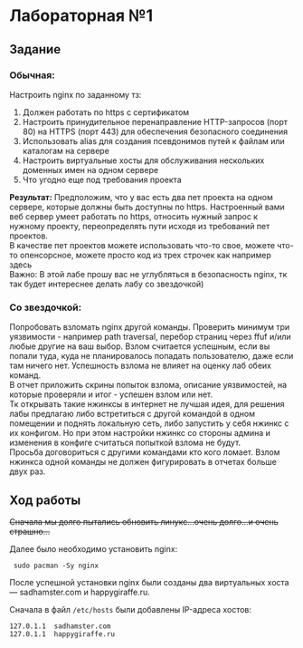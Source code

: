 <h1>Лабораторная №1</h1>

<h2>Задание</h2>

<h3>Обычная:</h3> 
Настроить nginx по заданному тз:
<ol>
  <li>Должен работать по https c сертификатом</li>
  <li>Настроить принудительное перенаправление HTTP-запросов (порт 80) на HTTPS (порт 443) для обеспечения безопасного соединения</li>
  <li>Использовать alias для создания псевдонимов путей к файлам или каталогам на сервере</li>
  <li>Настроить виртуальные хосты для обслуживания нескольких доменных имен на одном сервере</li>
  <li>Что угодно еще под требования проекта</li>
</ol>
<b>Результат:</b> Предположим, что у вас есть два пет проекта на одном сервере, которые должны быть доступны по https. Настроенный вами веб сервер умеет работать по https, относить нужный запрос к нужному проекту, переопределять пути исходя из требований пет проектов.
<br>В качестве пет проектов можете использовать что-то свое, можете что-то опенсорсное, можете просто код из трех строчек как например здесь
<br>Важно: В этой лабе прошу вас не углубляться в безопасность nginx, тк так будет интереснее делать лабу со звездочкой)

<h3>Со звездочкой:</h3>
Попробовать взломать nginx другой команды. Проверить минимум три уязвимости - например path traversal, перебор страниц через ffuf и/или любые другие на ваш выбор.
Взлом считается успешным, если вы попали туда, куда не планировалось попадать пользователю, даже если там ничего нет. Успешность взлома не влияет на оценку лаб обеих команд. 
<br> В отчет приложить скрины попыток взлома, описание уязвимостей, на которые проверяли и итог - успешен взлом или нет.
<br> Тк открывать такие нжинксы в интернет не лучшая идея, для решения лабы предлагаю либо встретиться с другой командой в одном помещении и поднять локальную сеть, либо запустить у себя нжинкс с их конфигом. Но при этом настройки нжинкс со стороны админа и изменения в конфиге считаться попыткой взлома не будут.
<br> Просьба договориться с другими командами кто кого ломает. Взлом нжинкса одной команды не должен фигурировать в отчетах больше двух раз.

<h2>Ход работы</h2>

<p><s>Сначала мы долго пытались обновить линукс...очень долго...и очень страшно...</s></p>
<p>Далее было необходимо установить nginx:</p>
<code> sudo pacman -Sy nginx</code>
<p>После успешной установки nginx были созданы два виртуальных хоста — sadhamster.com и happygiraffe.ru.</p>
<p>Сначала в файл <code>/etc/hosts</code> были добавлены IP-адреса хостов: </p>
<code>127.0.1.1  sadhamster.com</code>
<br><code>127.0.1.1  happygiraffe.ru</code>
<p></p>
